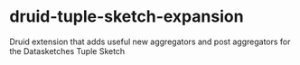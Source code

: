 # druid-tuple-sketch-expansion
Druid extension that adds useful new aggregators and post aggregators for the Datasketches Tuple Sketch
